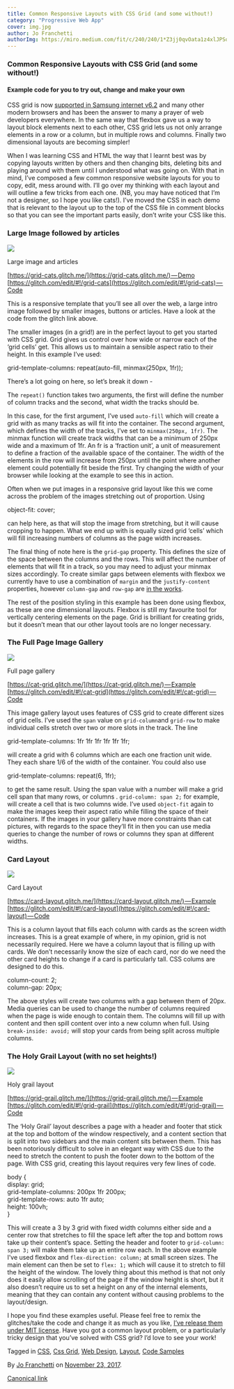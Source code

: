 ```yaml
---
title: Common Responsive Layouts with CSS Grid (and some without!)
category: "Progressive Web App"
cover: img.jpg
author: Jo Franchetti
authorImg: https://miro.medium.com/fit/c/240/240/1*Z3jj0qvOata1z4xlJPSqOA.jpeg
---
```


### Common Responsive Layouts with CSS Grid (and some without!)

#### Example code for you to try out, change and make your own

CSS grid is now [supported in Samsung internet v6.2](https://medium.com/samsung-internet-dev/samsung-internet-v6-2-now-stable-ab7f95ed8b4b) and many other modern browsers and has been the answer to many a prayer of web developers everywhere. In the same way that flexbox gave us a way to layout block elements next to each other, CSS grid lets us not only arrange elements in a row or a column, but in multiple rows and columns. Finally two dimensional layouts are becoming simpler!

When I was learning CSS and HTML the way that I learnt best was by copying layouts written by others and then changing bits, deleting bits and playing around with them until I understood what was going on. With that in mind, I’ve composed a few common responsive website layouts for you to copy, edit, mess around with. I’ll go over my thinking with each layout and will outline a few tricks from each one. (NB, you may have noticed that I’m not a designer, so I hope you like cats!). I’ve moved the CSS in each demo that is relevant to the layout up to the top of the CSS file in comment blocks so that you can see the important parts easily, don’t write your CSS like this.

### Large Image followed by articles

![](https://cdn-images-1.medium.com/max/800/1*aN_Im5EoU8hswHF2Hkpksw.gif)

Large image and articles

[https://grid-cats.glitch.me/](https://grid-cats.glitch.me/) — Demo  
[https://glitch.com/edit/#!/grid-cats](https://glitch.com/edit/#!/grid-cats) — Code

This is a responsive template that you’ll see all over the web, a large intro image followed by smaller images, buttons or articles. Have a look at the code from the glitch link above.

The smaller images (in a grid!) are in the perfect layout to get you started with CSS grid. Grid gives us control over how wide or narrow each of the ‘grid cells’ get. This allows us to maintain a sensible aspect ratio to their height. In this example I’ve used:

grid-template-columns: repeat(auto-fill, minmax(250px, 1fr));

There’s a lot going on here, so let’s break it down -

The `repeat()` function takes two arguments, the first will define the number of column tracks and the second, what width the tracks should be.

In this case, for the first argument, I’ve used `auto-fill` which will create a grid with as many tracks as will fit into the container. The second argument, which defines the width of the tracks, I’ve set to `minmax(250px, 1fr)`_._ The minmax function will create track widths that can be a minimum of 250px wide and a maximum of 1fr. An fr is a ‘fraction unit’, a unit of measurement to define a fraction of the available space of the container. The width of the elements in the row will increase from 250px until the point where another element could potentially fit beside the first. Try changing the width of your browser while looking at the example to see this in action.

Often when we put images in a responsive grid layout like this we come across the problem of the images stretching out of proportion. Using

object-fit: cover;

can help here, as that will stop the image from stretching, but it will cause cropping to happen. What we end up with is equally sized grid ‘cells’ which will fill increasing numbers of columns as the page width increases.

The final thing of note here is the `grid-gap` property. This defines the size of the space between the columns and the rows. This will affect the number of elements that will fit in a track, so you may need to adjust your minmax sizes accordingly. To create similar gaps between elements with flexbox we currently have to use a combination of `margin` and the `justify-content` properties, however `column-gap` and `row-gap` are [in the works](https://github.com/w3c/csswg-drafts/issues/1696).

The rest of the position styling in this example has been done using flexbox, as these are one dimensional layouts. Flexbox is still my favourite tool for vertically centering elements on the page. Grid is brilliant for creating grids, but it doesn’t mean that our other layout tools are no longer necessary.

### The Full Page Image Gallery

![](https://cdn-images-1.medium.com/max/800/1*7JLljCGtZXZySxVPbns1Og.gif)

Full page gallery

[https://cat-grid.glitch.me/](https://cat-grid.glitch.me/) — Example  
[https://glitch.com/edit/#!/cat-grid](https://glitch.com/edit/#!/cat-grid) — Code

This image gallery layout uses features of CSS grid to create different sizes of grid cells. I’ve used the `span` value on `grid-column`and `grid-row`  to  make individual cells stretch over two or more slots in the track. The line

grid-template-columns: 1fr 1fr 1fr 1fr 1fr 1fr;

will create a grid with 6 columns which are each one fraction unit wide. They each share 1/6 of the width of the container. You could also use

grid-template-columns: repeat(6, 1fr);

to get the same result. Using the span value with a number will make a grid cell span that many rows, or columns . `grid-column: span 2;` for example, will create a cell that is two columns wide. I’ve used `object-fit` again to make the images keep their aspect ratio while filling the space of their containers. If the images in your gallery have more constraints than cat pictures, with regards to the space they’ll fit in then you can use media queries to change the number of rows or columns they span at different widths.

### Card Layout

![](https://cdn-images-1.medium.com/max/800/1*P9QGSeySIUM14lsFDYL-rw.gif)

Card Layout

[https://card-layout.glitch.me/](https://card-layout.glitch.me/) — Example  
[https://glitch.com/edit/#!/card-layout](https://glitch.com/edit/#!/card-layout) — Code

This is a column layout that fills each column with cards as the screen width increases. This is a great example of where, in my opinion, grid is not necessarily required. Here we have a column layout that is filling up with cards. We don’t necessarily know the size of each card, nor do we need the other card heights to change if a card is particularly tall. CSS colums are designed to do this.

column-count: 2;  
column-gap: 20px;

The above styles will create two columns with a gap between them of 20px. Media queries can be used to change the number of columns required when the page is wide enough to contain them. The columns will fill up with content and then spill content over into a new column when full. Using `break-inside: avoid;` will stop your cards from being split across multiple columns.

### The Holy Grail Layout (with no set heights!)

![](https://cdn-images-1.medium.com/max/800/1*1H1YXZtgYpRjJY8Xp05LpQ.gif)

Holy grail layout

[https://grid-grail.glitch.me/](https://grid-grail.glitch.me/) — Example  
[https://glitch.com/edit/#!/grid-grail](https://glitch.com/edit/#!/grid-grail) — Code

The ‘Holy Grail’ layout describes a page with a header and footer that stick at the top and bottom of the window respectively, and a content section that is split into two sidebars and the main content sits between them. This has been notoriously difficult to solve in an elegant way with CSS due to the need to stretch the content to push the footer down to the bottom of the page. With CSS grid, creating this layout requires very few lines of code.

body {  
    display: grid;  
    grid-template-columns: 200px 1fr 200px;  
    grid-template-rows: auto 1fr auto;  
    height: 100vh;  
}

This will create a 3 by 3 grid with fixed width columns either side and a center row that stretches to fill the space left after the top and bottom rows take up their content’s space. Setting the header and footer to `grid-column: span 3;` will make them take up an entire row each. In the above example I’ve used flexbox and `flex-direction: column;` at small screen sizes. The main element can then be set to `flex: 1;` which will cause it to stretch to fill the height of the window. The lovely thing about this method is that not only does it easily allow scrolling of the page if the window height is short, but it also doesn’t require us to set a height on any of the internal elements, meaning that they can contain any content without causing problems to the layout/design.

I hope you find these examples useful. Please feel free to remix the glitches/take the code and change it as much as you like, [I’ve release them under MIT license](https://github.com/SamsungInternet/examples/blob/master/LICENSE). Have you got a common layout problem, or a particularly tricky design that you’ve solved with CSS grid? I’d love to see your work!

Tagged in [CSS](https://medium.com/tag/css), [Css Grid](https://medium.com/tag/css-grid), [Web Design](https://medium.com/tag/web-design), [Layout](https://medium.com/tag/layout), [Code Samples](https://medium.com/tag/code-samples)

By [Jo Franchetti](https://medium.com/@jofranchetti) on [November 23, 2017](https://medium.com/p/245a862f48df).

[Canonical link](https://medium.com/@jofranchetti/common-responsive-layouts-with-css-grid-and-some-without-245a862f48df)

